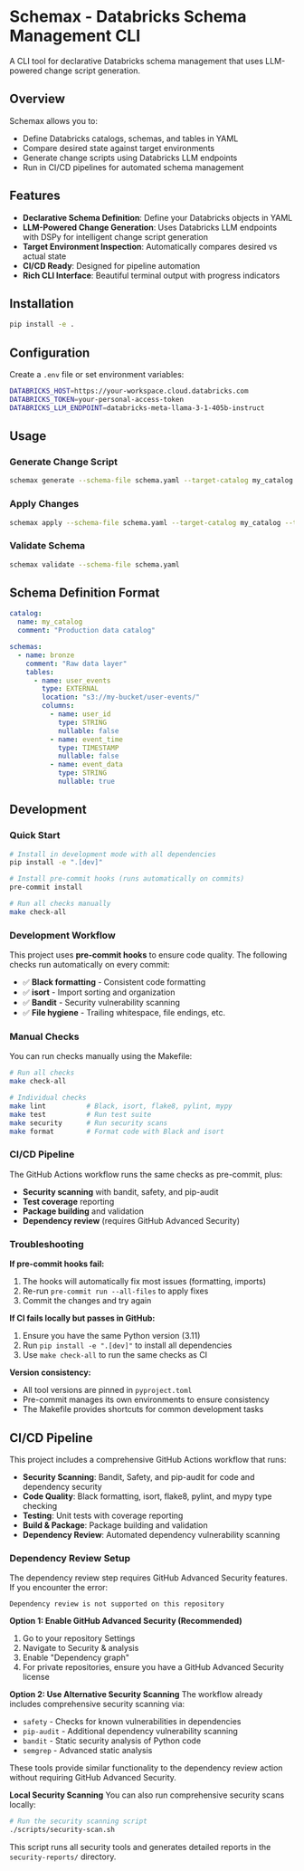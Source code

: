 # Schemax - Databricks Schema Management CLI

A CLI tool for declarative Databricks schema management that uses LLM-powered change script generation.

## Overview

Schemax allows you to:
- Define Databricks catalogs, schemas, and tables in YAML
- Compare desired state against target environments
- Generate change scripts using Databricks LLM endpoints
- Run in CI/CD pipelines for automated schema management

## Features

- **Declarative Schema Definition**: Define your Databricks objects in YAML
- **LLM-Powered Change Generation**: Uses Databricks LLM endpoints with DSPy for intelligent change script generation
- **Target Environment Inspection**: Automatically compares desired vs actual state
- **CI/CD Ready**: Designed for pipeline automation
- **Rich CLI Interface**: Beautiful terminal output with progress indicators

## Installation

```bash
pip install -e .
```

## Configuration

Create a `.env` file or set environment variables:

```bash
DATABRICKS_HOST=https://your-workspace.cloud.databricks.com
DATABRICKS_TOKEN=your-personal-access-token
DATABRICKS_LLM_ENDPOINT=databricks-meta-llama-3-1-405b-instruct
```

## Usage

### Generate Change Script

```bash
schemax generate --schema-file schema.yaml --target-catalog my_catalog --target-schema my_schema
```

### Apply Changes

```bash
schemax apply --schema-file schema.yaml --target-catalog my_catalog --target-schema my_schema
```

### Validate Schema

```bash
schemax validate --schema-file schema.yaml
```

## Schema Definition Format

```yaml
catalog:
  name: my_catalog
  comment: "Production data catalog"

schemas:
  - name: bronze
    comment: "Raw data layer"
    tables:
      - name: user_events
        type: EXTERNAL
        location: "s3://my-bucket/user-events/"
        columns:
          - name: user_id
            type: STRING
            nullable: false
          - name: event_time
            type: TIMESTAMP
            nullable: false
          - name: event_data
            type: STRING
            nullable: true
```

## Development

### Quick Start

```bash
# Install in development mode with all dependencies
pip install -e ".[dev]"

# Install pre-commit hooks (runs automatically on commits)
pre-commit install

# Run all checks manually
make check-all
```

### Development Workflow

This project uses **pre-commit hooks** to ensure code quality. The following checks run automatically on every commit:

- ✅ **Black formatting** - Consistent code formatting
- ✅ **isort** - Import sorting and organization
- ✅ **Bandit** - Security vulnerability scanning
- ✅ **File hygiene** - Trailing whitespace, file endings, etc.

### Manual Checks

You can run checks manually using the Makefile:

```bash
# Run all checks
make check-all

# Individual checks
make lint          # Black, isort, flake8, pylint, mypy
make test          # Run test suite
make security      # Run security scans
make format        # Format code with Black and isort
```

### CI/CD Pipeline

The GitHub Actions workflow runs the same checks as pre-commit, plus:

- **Security scanning** with bandit, safety, and pip-audit
- **Test coverage** reporting
- **Package building** and validation
- **Dependency review** (requires GitHub Advanced Security)

### Troubleshooting

**If pre-commit hooks fail:**
1. The hooks will automatically fix most issues (formatting, imports)
2. Re-run `pre-commit run --all-files` to apply fixes
3. Commit the changes and try again

**If CI fails locally but passes in GitHub:**
1. Ensure you have the same Python version (3.11)
2. Run `pip install -e ".[dev]"` to install all dependencies
3. Use `make check-all` to run the same checks as CI

**Version consistency:**
- All tool versions are pinned in `pyproject.toml`
- Pre-commit manages its own environments to ensure consistency
- The Makefile provides shortcuts for common development tasks

## CI/CD Pipeline

This project includes a comprehensive GitHub Actions workflow that runs:

- **Security Scanning**: Bandit, Safety, and pip-audit for code and dependency security
- **Code Quality**: Black formatting, isort, flake8, pylint, and mypy type checking
- **Testing**: Unit tests with coverage reporting
- **Build & Package**: Package building and validation
- **Dependency Review**: Automated dependency vulnerability scanning

### Dependency Review Setup

The dependency review step requires GitHub Advanced Security features. If you encounter the error:

```
Dependency review is not supported on this repository
```

**Option 1: Enable GitHub Advanced Security (Recommended)**
1. Go to your repository Settings
2. Navigate to Security & analysis
3. Enable "Dependency graph"
4. For private repositories, ensure you have a GitHub Advanced Security license

**Option 2: Use Alternative Security Scanning**
The workflow already includes comprehensive security scanning via:
- `safety` - Checks for known vulnerabilities in dependencies
- `pip-audit` - Additional dependency vulnerability scanning
- `bandit` - Static security analysis of Python code
- `semgrep` - Advanced static analysis

These tools provide similar functionality to the dependency review action without requiring GitHub Advanced Security.

**Local Security Scanning**
You can also run comprehensive security scans locally:

```bash
# Run the security scanning script
./scripts/security-scan.sh
```

This script runs all security tools and generates detailed reports in the `security-reports/` directory.
